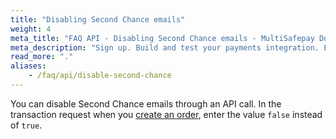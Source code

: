 ```yaml
---
title: "Disabling Second Chance emails"
weight: 4
meta_title: "FAQ API - Disabling Second Chance emails - MultiSafepay Docs"
meta_description: "Sign up. Build and test your payments integration. Explore our products and services. Use our API Reference, SDKs, and wrappers. Get support."
read_more: "."
aliases:
    - /faq/api/disable-second-chance
---
```


You can disable Second Chance emails through an API call. In the transaction request when you [create an order](/api/#create-an-order), enter the value `false` instead of `true`.